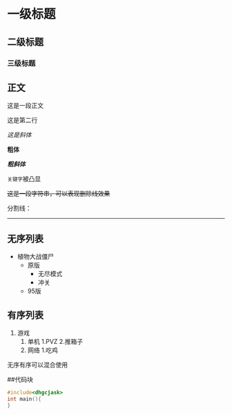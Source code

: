 # 一级标题
## 二级标题
### 三级标题

## 正文
这是一段正文

这是第二行

*这是斜体*

**粗体**

***粗斜体***

`关键字`被凸显

~~这是一段字符串，可以表现删除线效果~~

分割线：

******

## 无序列表
* 植物大战僵尸
  * 原版
    * 无尽模式
    * 冲关
  * 95版

## 有序列表
1. 游戏
   1. 单机
      1.PVZ
      2.推箱子
   2. 网络
      1.吃鸡

无序有序可以混合使用

##代码块
```cpp
#include<dhgcjask>
int main(){
}
```






